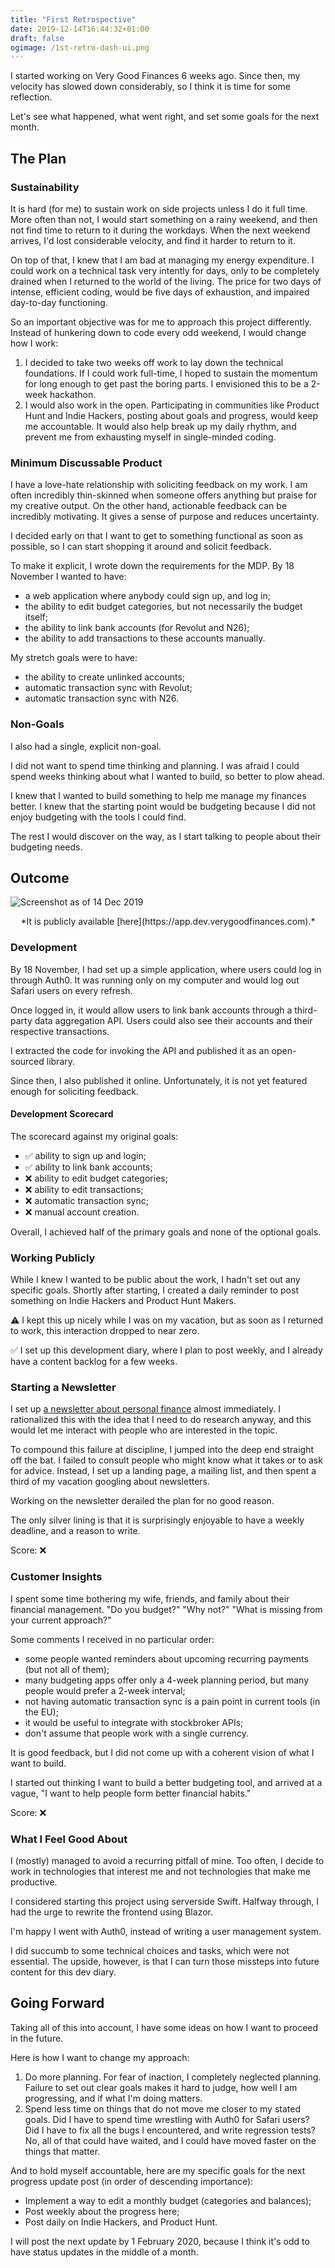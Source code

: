 ```yaml
---
title: "First Retrospective"
date: 2019-12-14T16:44:32+01:00
draft: false
ogimage: /1st-retro-dash-ui.png
---
```


I started working on Very Good Finances 6 weeks ago. Since then, my velocity has slowed down considerably, so I think it is time for some reflection.

Let's see what happened, what went right, and set some goals for the next month.

<!--more-->

## The Plan

### Sustainability

It is hard (for me) to sustain work on side projects unless I do it full time. More often than not, I would start something on a rainy weekend, and then not find time to return to it during the workdays. When the next weekend arrives, I'd lost considerable velocity, and find it harder to return to it.

On top of that, I knew that I am bad at managing my energy expenditure. I could work on a technical task very intently for days, only to be completely drained when I returned to the world of the living. The price for two days of intense, efficient coding, would be five days of exhaustion, and impaired day-to-day functioning.

So an important objective was for me to approach this project differently.  Instead of hunkering down to code every odd weekend, I would change how I work:

1. I decided to take two weeks off work to lay down the technical foundations. If I could work full-time, I hoped to sustain the momentum for long enough to get past the boring parts. I envisioned this to be a 2-week hackathon.
2. I would also work in the open. Participating in communities like Product Hunt and Indie Hackers, posting about goals and progress, would keep me accountable. It would also help break up my daily rhythm, and prevent me from exhausting myself in single-minded coding.

### Minimum Discussable Product

I have a love-hate relationship with soliciting feedback on my work. I am often incredibly thin-skinned when someone offers anything but praise for my creative output. On the other hand, actionable feedback can be incredibly motivating. It gives a sense of purpose and reduces uncertainty.

I decided early on that I want to get to something functional as soon as possible, so I can start shopping it around and solicit feedback.

To make it explicit, I wrote down the requirements for the MDP. By 18 November I wanted to have:

- a web application where anybody could sign up, and log in;
- the ability to edit budget categories, but not necessarily the budget itself;
- the ability to link bank accounts (for Revolut and N26);
- the ability to add transactions to these accounts manually.

My stretch goals were to have:

- the ability to create unlinked accounts;
- automatic transaction sync with Revolut;
- automatic transaction sync with N26.

### Non-Goals

I also had a single, explicit non-goal.

I did not want to spend time thinking and planning. I was afraid I could spend weeks thinking about what I wanted to build, so better to plow ahead.

I knew that I wanted to build something to help me manage my finances better. I knew that the starting point would be budgeting because I did not enjoy budgeting with the tools I could find.

The rest I would discover on the way, as I start talking to people about their budgeting needs.

## Outcome

![Screenshot as of 14 Dec 2019](/1st-retro-dash-ui.png)

<center>
*It is publicly available [here](https://app.dev.verygoodfinances.com).*
</center>

### Development

By 18 November, I had set up a simple application, where users could log in through Auth0. It was running only on my computer and would log out Safari users on every refresh.

Once logged in, it would allow users to link bank accounts through a third-party data aggregation API. Users could also see their accounts and their respective transactions.

I extracted the code for invoking the API and published it as an open-sourced library.

Since then, I also published it online. Unfortunately, it is not yet featured enough for soliciting feedback.

#### Development Scorecard

The scorecard against my original goals:

- ✅ ability to sign up and login;
- ✅ ability to link bank accounts;
- ❌ ability to edit budget categories;
- ❌ ability to edit transactions;
- ❌ automatic transaction sync;
- ❌ manual account creation.

Overall, I achieved half of the primary goals and none of the optional goals.

### Working Publicly

While I knew I wanted to be public about the work, I hadn't set out any specific goals. Shortly after starting, I created a daily reminder to post something on Indie Hackers and Product Hunt Makers.

⚠️ I kept this up nicely while I was on my vacation, but as soon as I returned to work, this interaction dropped to near zero.

✅ I set up this development diary, where I plan to post weekly, and I already have a content backlog for a few weeks.

### Starting a Newsletter

I set up [a newsletter about personal finance](https://thatfullpocket.com) almost immediately. I rationalized this with the idea that I need to do research anyway, and this would let me interact with people who are interested in the topic.

To compound this failure at discipline, I jumped into the deep end straight off the bat. I failed to consult people who might know what it takes or to ask for advice. Instead, I set up a landing page, a mailing list, and then spent a third of my vacation googling about newsletters.

Working on the newsletter derailed the plan for no good reason.

The only silver lining is that it is surprisingly enjoyable to have a weekly deadline, and a reason to write.

Score: ❌

### Customer Insights

I spent some time bothering my wife, friends, and family about their financial management. "Do you budget?" "Why not?" "What is missing from your current approach?"

Some comments I received in no particular order:

- some people wanted reminders about upcoming recurring payments (but not all of them);
- many budgeting apps offer only a 4-week planning period, but many people would prefer a 2-week  interval;
- not having automatic transaction sync is a pain point in current tools (in the EU);
- it would be useful to integrate with stockbroker APIs;
- don't assume that people work with a single currency.

It is good feedback, but I did not come up with a coherent vision of what I want to build.

I started out thinking I want to build a better budgeting tool, and arrived at a vague, "I want to help people form better financial habits."

Score: ❌

### What I Feel Good About

I (mostly) managed to avoid a recurring pitfall of mine. Too often, I decide to work in technologies that interest me and not technologies that make me productive.

I considered starting this project using serverside Swift. Halfway through, I had the urge to rewrite the frontend using Blazor.

I'm happy I went with Auth0, instead of writing a user management system.

I did succumb to some technical choices and tasks, which were not essential. The upside, however, is that I can turn those missteps into future content for this dev diary.

## Going Forward

Taking all of this into account, I have some ideas on how I want to proceed in the future.

Here is how I want to change my approach:

1. Do more planning. For fear of inaction, I completely neglected planning. Failure to set out clear goals makes it hard to judge, how well I am progressing, and if what I'm doing matters.
2. Spend less time on things that do not move me closer to my stated goals. Did I have to spend time wrestling with Auth0 for Safari users? Did I have to fix all the bugs I encountered, and write regression tests? No, all of that could have waited, and I could have moved faster on the things that matter.

And to hold myself accountable, here are my specific goals for the next progress update post (in order of descending importance):

- Implement a way to edit a monthly budget (categories and balances);
- Post weekly about the progress here;
- Post daily on Indie Hackers, and Product Hunt.

I will post the next update by 1 February 2020, because I think it's odd to have status updates in the middle of a month.